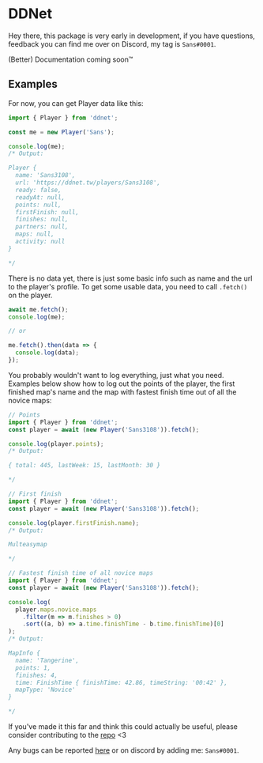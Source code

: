 # DDNet
Hey there, this package is very early in development, if you have questions, feedback you can find me over on Discord, my tag is `Sans#0001`.

(Better) Documentation coming soon™️

## Examples

For now, you can get Player data like this:

```js
import { Player } from 'ddnet';

const me = new Player('Sans'); 

console.log(me);
/* Output:

Player {
  name: 'Sans3108',
  url: 'https://ddnet.tw/players/Sans3108',
  ready: false,
  readyAt: null,
  points: null,
  firstFinish: null,
  finishes: null,
  partners: null,
  maps: null,
  activity: null
}

*/
```

There is no data yet, there is just some basic info such as name and the url to the player's profile.
To get some usable data, you need to call `.fetch()` on the player.

```js
await me.fetch();
console.log(me);

// or

me.fetch().then(data => {
  console.log(data);
});
```

You probably wouldn't want to log everything, just what you need. Examples below show how to log out the points of the player, the first finished map's name and the map with fastest finish time out of all the novice maps:
```js
// Points
import { Player } from 'ddnet';
const player = await (new Player('Sans3108')).fetch();

console.log(player.points);
/* Output:

{ total: 445, lastWeek: 15, lastMonth: 30 }

*/
```
```js
// First finish
import { Player } from 'ddnet';
const player = await (new Player('Sans3108')).fetch();

console.log(player.firstFinish.name);
/* Output:

Multeasymap

*/
```
```js
// Fastest finish time of all novice maps
import { Player } from 'ddnet';
const player = await (new Player('Sans3108')).fetch();

console.log(
  player.maps.novice.maps
    .filter(m => m.finishes > 0)
    .sort((a, b) => a.time.finishTime - b.time.finishTime)[0]
);
/* Output:

MapInfo {
  name: 'Tangerine',
  points: 1,
  finishes: 4,
  time: FinishTime { finishTime: 42.86, timeString: '00:42' },
  mapType: 'Novice'
}

*/
```

If you've made it this far and think this could actually be useful, please consider contributing to the [repo](https://github.com/Sans3108/DDNet) <3

Any bugs can be reported [here](https://github.com/Sans3108/DDNet/issues) or on discord by adding me: `Sans#0001`.